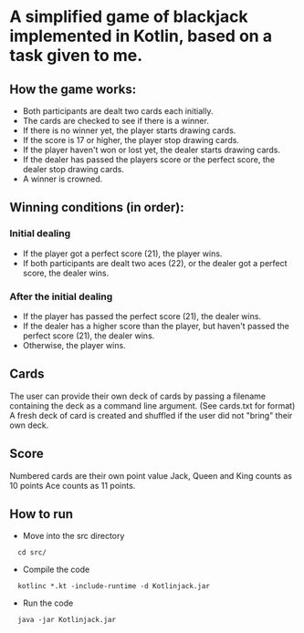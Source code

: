 # A simplified game of blackjack implemented in Kotlin, based on a task given to me. 

## How the game works:
- Both participants are dealt two cards each initially.
- The cards are checked to see if there is a winner.
- If there is no winner yet, the player starts drawing cards. 
- If the score is 17 or higher, the player stop drawing cards.
- If the player haven't won or lost yet, the dealer starts drawing cards.
- If the dealer has passed the players score or the perfect score, the dealer stop drawing cards.
- A winner is crowned.

## Winning conditions (in order):
### Initial dealing
- If the player got a perfect score (21), the player wins. 
- If both participants are dealt two aces (22), or the dealer got a perfect score, the dealer wins.
### After the initial dealing
- If the player has passed the perfect score (21), the dealer wins. 
- If the dealer has a higher score than the player, but haven't passed the perfect score (21), the dealer wins.
- Otherwise, the player wins.

## Cards
The user can provide their own deck of cards by passing a filename containing the deck as a command line argument. (See cards.txt for format)
A fresh deck of card is created and shuffled if the user did not "bring" their own deck. 

## Score
Numbered cards are their own point value
Jack, Queen and King counts as 10 points
Ace counts as 11 points.

## How to run
- Move into the src directory
```
  cd src/
```
- Compile the code
```
  kotlinc *.kt -include-runtime -d Kotlinjack.jar
```
- Run the code
```
  java -jar Kotlinjack.jar
```
